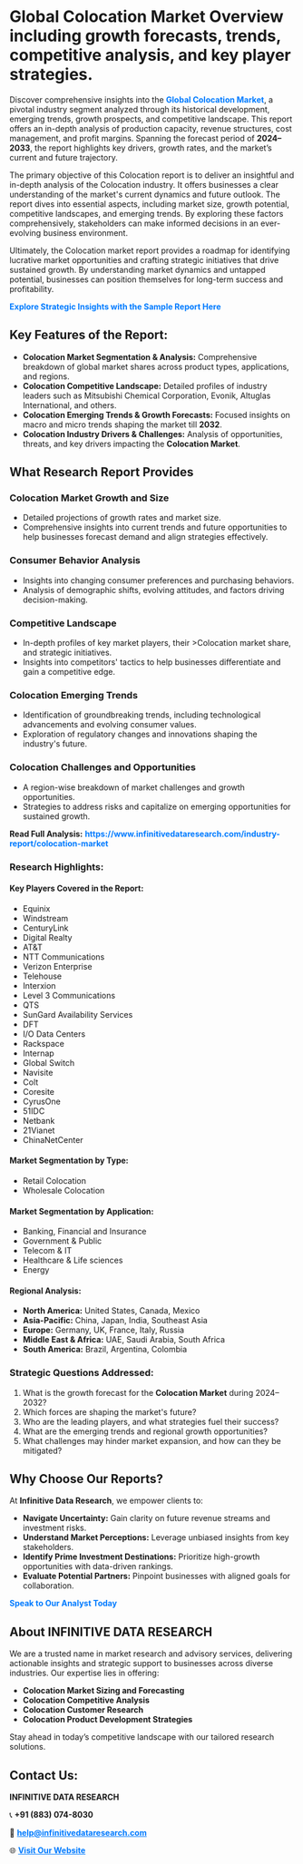 <h1>Global Colocation Market Overview including growth forecasts, trends, competitive analysis, and key player strategies.</h1>
<p>
Discover comprehensive insights into the 
<a href="https://www.infinitivedataresearch.com/industry-report/colocation-market" rel="dofollow" style="color: #007BFF; text-decoration: none;"><strong>Global Colocation Market</strong></a>, a pivotal industry segment analyzed through its historical development, emerging trends, growth prospects, and competitive landscape. This report offers an in-depth analysis of production capacity, revenue structures, cost management, and profit margins. Spanning the forecast period of <strong>2024–2033</strong>, the report highlights key drivers, growth rates, and the market’s current and future trajectory.
</p>
<p>
The primary objective of this Colocation report is to deliver an insightful and in-depth analysis of the Colocation industry. It offers businesses a clear understanding of the market's current dynamics and future outlook. The report dives into essential aspects, including market size, growth potential, competitive landscapes, and emerging trends. By exploring these factors comprehensively, stakeholders can make informed decisions in an ever-evolving business environment.
</p>
<p>
Ultimately, the Colocation market report provides a roadmap for identifying lucrative market opportunities and crafting strategic initiatives that drive sustained growth. By understanding market dynamics and untapped potential, businesses can position themselves for long-term success and profitability.
</p>
<p>
<a href="https://www.infinitivedataresearch.com/request-sample/reportId=106787" style="color: #007BFF; text-decoration: none;"><strong>Explore Strategic Insights with the Sample Report Here</strong></a>
</p>

<h2>Key Features of the Report:</h2>
<ul>
<li><strong>Colocation Market Segmentation & Analysis:</strong> Comprehensive breakdown of global market shares across product types, applications, and regions.</li>
<li><strong>Colocation Competitive Landscape:</strong> Detailed profiles of industry leaders such as Mitsubishi Chemical Corporation, Evonik, Altuglas International, and others.</li>
<li><strong>Colocation Emerging Trends & Growth Forecasts:</strong> Focused insights on macro and micro trends shaping the market till <strong>2032</strong>.</li>
<li><strong>Colocation Industry Drivers & Challenges:</strong> Analysis of opportunities, threats, and key drivers impacting the <strong>Colocation Market</strong>.</li>
</ul>

<h2>What Research Report Provides</h2>
<h3>Colocation Market Growth and Size</h3>
<ul>
<li>Detailed projections of growth rates and market size.</li>
<li>Comprehensive insights into current trends and future opportunities to help businesses forecast demand and align strategies effectively.</li>
</ul>

<h3>Consumer Behavior Analysis</h3>
<ul>
<li>Insights into changing consumer preferences and purchasing behaviors.</li>
<li>Analysis of demographic shifts, evolving attitudes, and factors driving decision-making.</li>
</ul>

<h3>Competitive Landscape</h3>
<ul>
<li>In-depth profiles of key market players, their >Colocation market share, and strategic initiatives.</li>
<li>Insights into competitors' tactics to help businesses differentiate and gain a competitive edge.</li>
</ul>

<h3>Colocation Emerging Trends</h3>
<ul>
<li>Identification of groundbreaking trends, including technological advancements and evolving consumer values.</li>
<li>Exploration of regulatory changes and innovations shaping the industry's future.</li>
</ul>

<h3>Colocation Challenges and Opportunities</h3>
<ul>
<li>A region-wise breakdown of market challenges and growth opportunities.</li>
<li>Strategies to address risks and capitalize on emerging opportunities for sustained growth.</li>
</ul>
<p><strong>Read Full Analysis:</strong> <a href="https://www.infinitivedataresearch.com/industry-report/colocation-market" rel="dofollow" style="color: #007BFF; text-decoration: none;"><strong>https://www.infinitivedataresearch.com/industry-report/colocation-market</strong></a></p>
<h3>Research Highlights:</h3>
<h4>Key Players Covered in the Report:</h4>
<ul><li>Equinix</li><li>Windstream</li><li>CenturyLink</li><li>Digital Realty</li><li>AT&amp;T</li><li>NTT Communications</li><li>Verizon Enterprise</li><li>Telehouse</li><li>Interxion</li><li>Level 3 Communications</li><li>QTS</li><li>SunGard Availability Services</li><li>DFT</li><li>I/O Data Centers</li><li>Rackspace</li><li>Internap</li><li>Global Switch</li><li>Navisite</li><li>Colt</li><li>Coresite</li><li>CyrusOne</li><li>51IDC</li><li>Netbank</li><li>21Vianet</li><li>ChinaNetCenter</li></ul>
<h4>Market Segmentation by Type:</h4>
<ul><li>Retail Colocation</li><li>Wholesale Colocation</li></ul>
<h4>Market Segmentation by Application:</h4>
<ul><li>Banking, Financial and Insurance</li><li>Government &amp; Public</li><li>Telecom &amp; IT</li><li>Healthcare &amp; Life sciences</li><li>Energy</li></ul>

<h4>Regional Analysis:</h4>
<ul>
<li><strong>North America:</strong> United States, Canada, Mexico</li>
<li><strong>Asia-Pacific:</strong> China, Japan, India, Southeast Asia</li>
<li><strong>Europe:</strong> Germany, UK, France, Italy, Russia</li>
<li><strong>Middle East & Africa:</strong> UAE, Saudi Arabia, South Africa</li>
<li><strong>South America:</strong> Brazil, Argentina, Colombia</li>
</ul>

<h3>Strategic Questions Addressed:</h3>
<ol>
<li>What is the growth forecast for the <strong>Colocation Market</strong> during 2024–2032?</li>
<li>Which forces are shaping the market's future?</li>
<li>Who are the leading players, and what strategies fuel their success?</li>
<li>What are the emerging trends and regional growth opportunities?</li>
<li>What challenges may hinder market expansion, and how can they be mitigated?</li>
</ol>

<h2>Why Choose Our Reports?</h2>
<p>At <strong>Infinitive Data Research</strong>, we empower clients to:</p>
<ul>
<li><strong>Navigate Uncertainty:</strong> Gain clarity on future revenue streams and investment risks.</li>
<li><strong>Understand Market Perceptions:</strong> Leverage unbiased insights from key stakeholders.</li>
<li><strong>Identify Prime Investment Destinations:</strong> Prioritize high-growth opportunities with data-driven rankings.</li>
<li><strong>Evaluate Potential Partners:</strong> Pinpoint businesses with aligned goals for collaboration.</li>
</ul>
<p><a href="https://www.infinitivedataresearch.com/industry-report/colocation-market" rel="dofollow" style="color: #007BFF; text-decoration: none;"><strong>Speak to Our Analyst Today</strong></a></p>

<h2>About INFINITIVE DATA RESEARCH</h2>
<p>We are a trusted name in market research and advisory services, delivering actionable insights and strategic support to businesses across diverse industries. Our expertise lies in offering:</p>
<ul>
<li><strong>Colocation Market Sizing and Forecasting</strong></li>
<li><strong>Colocation Competitive Analysis</strong></li>
<li><strong>Colocation Customer Research</strong></li>
<li><strong>Colocation Product Development Strategies</strong></li>
</ul>
<p>Stay ahead in today’s competitive landscape with our tailored research solutions.</p>

<h2>Contact Us:</h2>
<p><strong>INFINITIVE DATA RESEARCH</strong></p>
<p>📞 <strong>+91 (883) 074-8030</strong></p>
<p>📧 <strong><a href="mailto:help@infinitivedataresearch.com" style="color: #007BFF;">help@infinitivedataresearch.com</a></strong></p>
<p>🌐 <strong><a href="https://www.infinitivedataresearch.com" rel="dofollow" style="color: #007BFF;">Visit Our Website</a></strong></p>